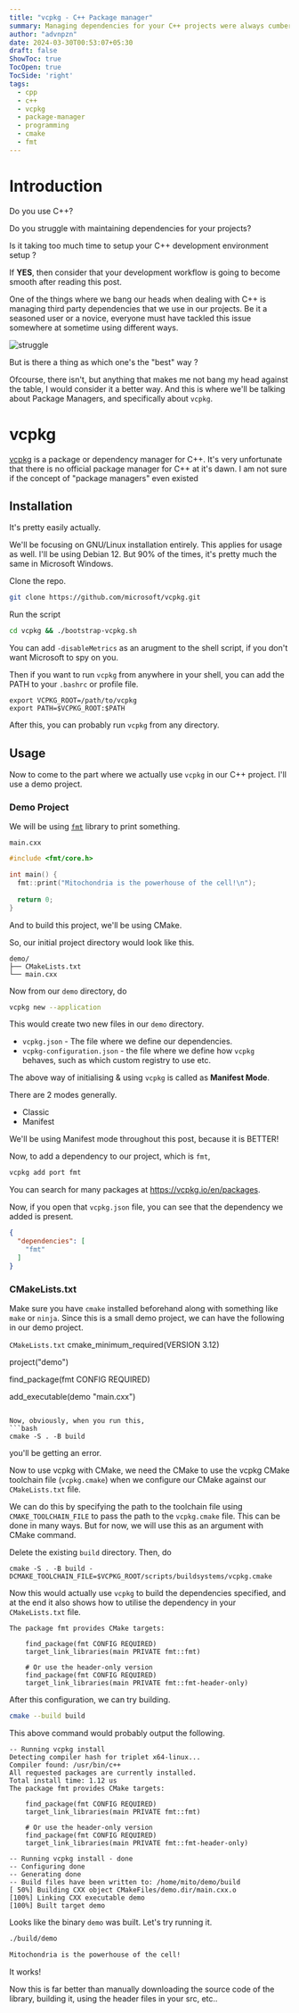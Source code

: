 ```yaml
---
title: "vcpkg - C++ Package manager"
summary: Managing dependencies for your C++ projects were always cumbersome, or is it ?
author: "advnpzn"
date: 2024-03-30T00:53:07+05:30
draft: false
ShowToc: true
TocOpen: true
TocSide: 'right'
tags:
  - cpp
  - c++
  - vcpkg
  - package-manager
  - programming
  - cmake
  - fmt
---
```


# Introduction
Do you use C++?

Do you struggle with maintaining dependencies for your projects?

Is it taking too much time to setup your C++ development environment setup ?

If **YES**, then consider that your development workflow is going to become smooth after reading this post.

One of the things where we bang our heads when dealing with C++ is managing third party dependencies that we use in our projects.
Be it a seasoned user or a novice, everyone must have tackled this issue somewhere at sometime using different ways.

![struggle](assets/struggle.png "struggle")

But is there a thing as which one's the "best" way ?

Ofcourse, there isn't, but anything that makes me not bang my head against the table, I would consider it a better way.
And this is where we'll be talking about Package Managers, and specifically about `vcpkg`.

# vcpkg
[vcpkg](https://vcpkg.io/en/) is a package or dependency manager for C++. It's very unfortunate that there is no official package manager for C++ at it's dawn. I am not sure if the concept of "package managers" even existed 

## Installation

It's pretty easily actually.

We'll be focusing on GNU/Linux installation entirely. This applies for usage as well. I'll be using Debian 12.
But 90% of the times, it's pretty much the same in Microsoft Windows.

Clone the repo.

```bash
git clone https://github.com/microsoft/vcpkg.git
```

Run the script

```bash
cd vcpkg && ./bootstrap-vcpkg.sh
```

You can add `-disableMetrics` as an arugment to the shell script, if you don't want Microsoft to spy on you.

Then if you want to run `vcpkg` from anywhere in your shell, you can add the PATH to your `.bashrc` or profile file.
``` shell
export VCPKG_ROOT=/path/to/vcpkg
export PATH=$VCPKG_ROOT:$PATH
```

After this, you can probably run `vcpkg` from any directory.

## Usage

Now to come to the part where we actually use `vcpkg` in our C++ project. I'll use a demo project.

### Demo Project

We will be using [`fmt`](https://github.com/fmtlib/fmt) library to print something.

`main.cxx`
```cpp
#include <fmt/core.h>

int main() {
  fmt::print("Mitochondria is the powerhouse of the cell!\n");
  
  return 0;
}
```

And to build this project, we'll be using CMake.

So, our initial project directory would look like this.
```
demo/
├── CMakeLists.txt
└── main.cxx
```

Now from our `demo` directory, do 
```bash
vcpkg new --application
```

This would create two new files in our `demo` directory.
* `vcpkg.json` - The file where we define our dependencies.
* `vcpkg-configuration.json` - the file where we define how `vcpkg` behaves, such as which custom registry to use etc.

The above way of initialising & using `vcpkg` is called as **Manifest Mode**.

There are 2 modes generally.
* Classic
* Manifest

We'll be using Manifest mode throughout this post, because it is BETTER!

Now, to add a dependency to our project, which is `fmt`,
```bash
vcpkg add port fmt
```
You can search for many packages at https://vcpkg.io/en/packages.

Now, if you open that `vcpkg.json` file, you can see that the dependency we added is present.
```json
{
  "dependencies": [
    "fmt"
  ]
}
```

### CMakeLists.txt

Make sure you have `cmake` installed beforehand along with something like `make` or `ninja`. Since this is a small demo project, we can have the following in our demo project.

`CMakeLists.txt`
cmake_minimum_required(VERSION 3.12)

project("demo")

find_package(fmt CONFIG REQUIRED)

add_executable(demo "main.cxx")
```

Now, obviously, when you run this,
```bash
cmake -S . -B build
```
you'll be getting an error.

Now to use vcpkg with CMake, we need the CMake to use the vcpkg CMake toolchain file (`vcpkg.cmake`) when we configure our CMake against our `CMakeLists.txt` file.

We can do this by specifying the path to the toolchain file using `CMAKE_TOOLCHAIN_FILE` to pass the path to the `vcpkg.cmake` file.
This can be done in many ways. But for now, we will use this as an argument with CMake command.

Delete the existing `build` directory.
Then, do
```
cmake -S . -B build -DCMAKE_TOOLCHAIN_FILE=$VCPKG_ROOT/scripts/buildsystems/vcpkg.cmake
```

Now this would actually use `vcpkg` to build the dependencies specified, and at the end it also shows how to utilise the dependency in your `CMakeLists.txt` file.

```
The package fmt provides CMake targets:

    find_package(fmt CONFIG REQUIRED)
    target_link_libraries(main PRIVATE fmt::fmt)

    # Or use the header-only version
    find_package(fmt CONFIG REQUIRED)
    target_link_libraries(main PRIVATE fmt::fmt-header-only)
```

After this configuration, we can try building.
```bash
cmake --build build
```

This above command would probably output the following.
```
-- Running vcpkg install
Detecting compiler hash for triplet x64-linux...
Compiler found: /usr/bin/c++
All requested packages are currently installed.
Total install time: 1.12 us
The package fmt provides CMake targets:

    find_package(fmt CONFIG REQUIRED)
    target_link_libraries(main PRIVATE fmt::fmt)

    # Or use the header-only version
    find_package(fmt CONFIG REQUIRED)
    target_link_libraries(main PRIVATE fmt::fmt-header-only)

-- Running vcpkg install - done
-- Configuring done
-- Generating done
-- Build files have been written to: /home/mito/demo/build
[ 50%] Building CXX object CMakeFiles/demo.dir/main.cxx.o
[100%] Linking CXX executable demo
[100%] Built target demo
```

Looks like the binary `demo` was built.
Let's try running it.
```bash
./build/demo
```
```bash
Mitochondria is the powerhouse of the cell!
```

It works!

Now this is far better than manually downloading the source code of the library, building it, using the header files in your src, etc..